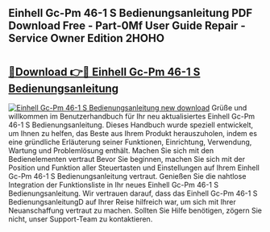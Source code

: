 ## Einhell Gc-Pm 46-1 S Bedienungsanleitung PDF Download Free - Part-0Mf User Guide Repair - Service Owner Edition 2HOHO

# <h2><a href="http://df5u1g.blite.top/?on=Einhell+Gc-Pm+46-1+S+Bedienungsanleitung">🔗Download 👉🔴 Einhell Gc-Pm 46-1 S Bedienungsanleitung</a></h2>

[![Einhell Gc-Pm 46-1 S Bedienungsanleitung new download](https://i.imgur.com/lujVjoI.png)](http://df5u1g.blite.top/?on=Einhell+Gc-Pm+46-1+S+Bedienungsanleitung)
Grüße und willkommen im Benutzerhandbuch für Ihr neu aktualisiertes Einhell Gc-Pm 46-1 S Bedienungsanleitung. Dieses Handbuch wurde speziell entwickelt, um Ihnen zu helfen, das Beste aus Ihrem Produkt herauszuholen, indem es eine gründliche Erläuterung seiner Funktionen, Einrichtung, Verwendung, Wartung und Problemlösung enthält. Machen Sie sich mit den Bedienelementen vertraut Bevor Sie beginnen, machen Sie sich mit der Position und Funktion aller Steuertasten und Einstellungen auf Ihrem Einhell Gc-Pm 46-1 S Bedienungsanleitung vertraut. Genießen Sie die nahtlose Integration der Funktionsliste in Ihr neues Einhell Gc-Pm 46-1 S Bedienungsanleitung. Wir vertrauen darauf, dass das Einhell Gc-Pm 46-1 S BedienungsanleitungD auf Ihrer Reise hilfreich war, um sich mit Ihrer Neuanschaffung vertraut zu machen. Sollten Sie Hilfe benötigen, zögern Sie nicht, unser Support-Team zu kontaktieren.
